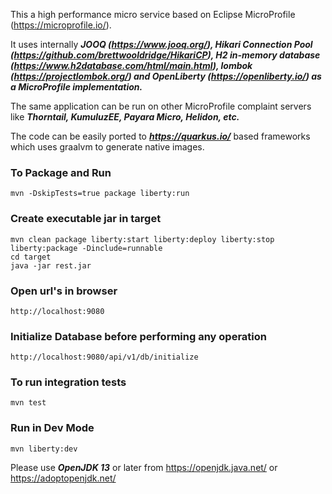 This a high performance micro service based on Eclipse MicroProfile (https://microprofile.io/).  

It uses internally 
    **_JOOQ (https://www.jooq.org/), 
    Hikari Connection Pool (https://github.com/brettwooldridge/HikariCP), 
    H2 in-memory database (https://www.h2database.com/html/main.html), 
    lombok (https://projectlombok.org/) and 
    OpenLiberty (https://openliberty.io/) as a MicroProfile implementation._**
    
The same application can be run on other MicroProfile complaint servers like 
    _**Thorntail, 
    KumuluzEE,
    Payara Micro,
    Helidon, etc.**_
    
The code can be easily ported to **_https://quarkus.io/_**  based frameworks which uses graalvm to generate
native images.    


### To Package and Run
    mvn -DskipTests=true package liberty:run
    
### Create executable jar in target    
    mvn clean package liberty:start liberty:deploy liberty:stop liberty:package -Dinclude=runnable
    cd target
    java -jar rest.jar

### Open url's in browser
    http://localhost:9080

### Initialize Database before performing any operation    
    http://localhost:9080/api/v1/db/initialize

### To run integration tests 
    mvn test
    
### Run in Dev Mode 
    mvn liberty:dev

Please use **_OpenJDK 13_** or later from
https://openjdk.java.net/ or 
https://adoptopenjdk.net/
